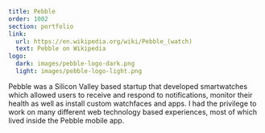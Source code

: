 ```yaml
title: Pebble
order: 1002
section: portfolio
link:
  url: https://en.wikipedia.org/wiki/Pebble_(watch)
  text: Pebble on Wikipedia
logo:
  dark: images/pebble-logo-dark.png
  light: images/pebble-logo-light.png
```
Pebble was a Silicon Valley based startup that developed smartwatches which allowed users to receive and respond to notifications, monitor their health as well as install custom watchfaces and apps. I had the privilege to work on many different web technology based experiences, most of which lived inside the Pebble mobile app.
